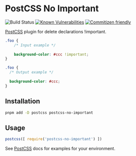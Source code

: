 # PostCSS No Important 
![Build Status](https://github.com/DUBANGARCIA/postcss-no-important/actions/workflows/build.yml/badge.svg) 
[![Known Vulnerabilities](https://snyk.io//test/github/DUBANGARCIA/postcss-no-important/badge.svg?targetFile=package.json)](https://snyk.io//test/github/DUBANGARCIA/postcss-no-important?targetFile=package.json)
[![Commitizen friendly](https://img.shields.io/badge/commitizen-friendly-brightgreen.svg)](http://commitizen.github.io/cz-cli/)


[PostCSS] plugin for delete declarations !important.

[PostCSS]: https://github.com/postcss/postcss

```css
.foo {
    /* Input example */
    
    background-color: #ccc !important;
}
```

```css
.foo {
  /* Output example */
  
  background-color: #ccc;
}
```

## Installation

```bash
pnpm add -D postcss postcss-no-important
```

## Usage

```js
postcss([ require('postcss-no-important') ])
```

See [PostCSS] docs for examples for your environment.
